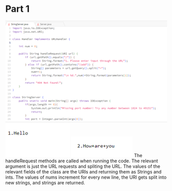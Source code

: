 # Part 1
![Image](code.png)
![Image](hello.png)
![Image](how.png)
The handleRequest methods are called when running the code. The relevant argument is just the URL requests and spliting the URL. The values of the relevant fields of the class are the URIs and returning them as Strings and ints. The values of nums increment for every new line, the URI gets split into new strings, and strings are returned.
